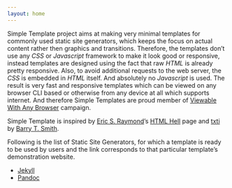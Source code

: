 ```yaml
---
layout: home
---
```


Simple Template project aims at making very minimal templates for commonly used
static site generators, which keeps the focus on actual content rather then
graphics and transitions. Therefore, the templates don’t use any *CSS* or
*Javascript* framework to make it look good or responsive, instead templates
are designed using the fact that raw *HTML* is already pretty responsive. Also,
to avoid additional requests to the web server, the *CSS* is embedded in *HTML*
itself. And absolutely no *Javascript* is used. The result is very fast and
responsive templates which can be viewed on any browser CLI based or otherwise
from any device at all which supports internet. And therefore Simple Templates
are proud member of [Viewable With Any
Browser](https://www.anybrowser.org/campaign/) campaign.

Simple Template is inspired by [Eric S. Raymond](https://goo.gl/DHVBGV)’s [HTML
Hell](https://goo.gl/G6GWhT) page and [txti](https://goo.gl/ioSQF4) by [Barry
T. Smith](https://goo.gl/2869og).

Following is the list of Static Site Generators, for which a template is ready
to be used by users and the link corresponds to that particular template’s
demonstration website.

* [Jekyll](/jekyll/)
* [Pandoc](/pandoc/)
